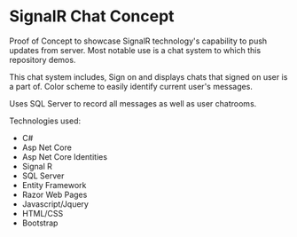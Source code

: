 # SignalR Chat Concept
Proof of Concept to showcase SignalR technology's capability to push updates from server. Most notable use is a chat system to which this repository demos.

This chat system includes, Sign on and displays chats that signed on user is a part of. Color scheme to easily identify current user's messages.

Uses SQL Server to record all messages as well as user chatrooms. 

Technologies used:
- C#
- Asp Net Core
- Asp Net Core Identities
- Signal R
- SQL Server
- Entity Framework
- Razor Web Pages
- Javascript/Jquery
- HTML/CSS
- Bootstrap
